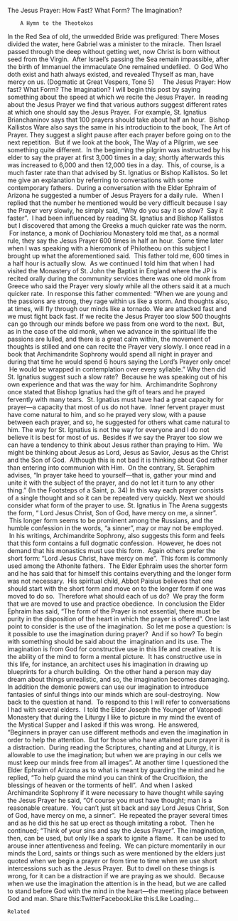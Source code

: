 The Jesus Prayer: How Fast? What Form? The Imagination?

		A Hymn to the Theotokos
In the Red Sea of old, the unwedded Bride was prefigured: There Moses divided the water, here Gabriel was a minister to the miracle.  Then Israel passed through the deep without getting wet, now Christ is born without seed from the Virgin.  After Israel’s passing the Sea remain impassible, after the birth of Immanuel the immaculate One remained undefiled.  O God Who doth exist and hath always existed, and revealed Thyself as man, have mercy on us. (Dogmatic at Great Vespers, Tone 5)    
The Jesus Prayer: How fast? What Form? The Imagination?
I will begin this post by saying something about the speed at which we recite the Jesus Prayer.  In reading about the Jesus Prayer we find that various authors suggest different rates at which one should say the Jesus Prayer.  For example, St. Ignatius Brianchaninov says that 100 prayers should take about half an hour.  Bishop Kallistos Ware also says the same in his introductioin to the book, The Art of Prayer. They suggest a slight pause after each prayer before going on to the next repetition.  But if we look at the book, The Way of a Pilgrim, we see something quite different.  In the beginning the pilgrim was instructed by his elder to say the prayer at first 3,000 times in a day; shortly afterwards this was increased to 6,000 and then 12,000 ties in a day.  This, of course, is a much faster rate than that advised by St. Ignatius or Bishop Kallistos.
So let me give an explanation by referring to conversations with some contemporary fathers.  During a conversation with the Elder Ephraim of Arizona he suggested a number of Jesus Prayers for a daily rule.   When I replied that the number he mentioned would be very difficult because I say the Prayer very slowly, he simply said, “Why do you say it so slow?  Say it faster”.  I had been influenced by reading St. Ignatius and Bishop Kallistos but I discovered that among the Greeks a much quicker rate was the norm.  For instance, a monk of Dochiariou Monastery told me that, as a normal rule, they say the Jesus Prayer 600 times in half an hour.  Some time later when I was speaking with a hieromonk of Philotheou on this subject I brought up what the aforementioned said.  This father told me, 600 times in a half hour is actually slow.  As we continued I told him that when I had visited the Monastery of St. John the Baptist in England where the JP is recited orally during the community services there was one old monk from Greece who said the Prayer very slowly while all the others said it at a much quicker rate.  In response this father commented: “When we are young and the passions are strong, they rage within us like a storm. And thoughts also, at times, will fly through our minds like a tornado. We are attacked fast and we must fight back fast. If we recite the Jesus Prayer too slow 500 thoughts can go through our minds before we pass from one word to the next.  But, as in the case of the old monk, when we advance in the spiritual life the passions are lulled, and there is a great calm within, the movement of thoughts is stilled and one can recite the Prayer very slowly. I once read in a book that Archimandrite Sophrony would spend all night in prayer and during that time he would spend 6 hours saying the Lord’s Prayer only once!  He would be wrapped in contemplation over every syllable.”
Why then did St. Ignatius suggest such a slow rate?  Because he was speaking out of his own experience and that was the way for him.  Archimandrite Sophrony once stated that Bishop Ignatius had the gift of tears and he prayed fervently with many tears.  St. Ignatius must have had a great capacity for prayer—a capacity that most of us do not have.  Inner fervent prayer must have come natural to him, and so he prayed very slow, with a pause between each prayer, and so, he suggested for others what came natural to him.
The way for St. Ignatius is not the way for everyone and I do not believe it is best for most of us.  Besides if we say the Prayer too slow we can have a tendency to think about Jesus rather than praying to Him.  We might be thinking about Jesus as Lord, Jesus as Savior, Jesus as the Christ and the Son of God.  Although this is not bad it is thinking about God rather than entering into communion with Him.  On the contrary, St. Seraphim advises, “In prayer take heed to yourself—that is, gather your mind and unite it with the subject of the prayer, and do not let it turn to any other thing.” (In the Footsteps of a Saint, p. 34) In this way each prayer consists of a single thought and so it can be repeated very quickly.
Next we should consider what form of the prayer to use. St. Ignatius in The Arena suggests the form, “ Lord Jesus Christ, Son of God, have mercy on me, a sinner”.  This longer form seems to be prominent among the Russians, and the humble confession in the words, “a sinner”, may or may not be employed.  In his writings, Archimandrite Sophrony, also suggests this form and feels that this form contains a full dogmatic confession.  However, he does not demand that his monastics must use this form.  Again others prefer the short form: “Lord Jesus Christ, have mercy on me”.  This form is commonly used among the Athonite fathers.  The Elder Ephraim uses the shorter form and he has said that for himself this contains everything and the longer form was not necessary.  His spiritual child, Abbot Paisius believes that one should start with the short form and move on to the longer form if one was moved to do so.  Therefore what should each of us do?  We pray the form that we are moved to use and practice obedience.  In conclusion the Elder Ephraim has said, “The form of the Prayer is not essential, there must be purity in the disposition of the heart in which the prayer is offered”.
One last point to consider is the use of the imagination.  So let me pose a question: Is it possible to use the imagination during prayer?  And if so how? To begin with something should be said about the  imagination and its use. The imagination is from God for constructive use in this life and creative.  It is the ability of the mind to form a mental picture.  It has constructive use in this life, for instance, an architect uses his imagination in drawing up blueprints for a church building.  On the other hand a person may day dream about things unrealistic, and so, the imagination becomes damaging.  In addition the demonic powers can use our imagination to introduce fantasies of sinful things into our minds which are soul-destroying. 
Now back to the question at hand.  To respond to this I will refer to conversations I had with several elders.  I told the Elder Joseph the Younger of Vatopedi Monastery that during the Liturgy I like to picture in my mind the event of the Mystical Supper and I asked if this was wrong.  He answered, “Beginners in prayer can use different methods and even the imagination in order to help the attention.  But for those who have attained pure prayer it is a distraction.  During reading the Scriptures, chanting and at Liturgy, it is allowable to use the imagination; but when we are praying in our cells we must keep our minds free from all images”.
At another time I questioned the Elder Ephraim of Arizona as to what is meant by guarding the mind and he replied, “To help guard the mind you can think of the Crucifixion, the blessings of heaven or the torments of hell”.  And when I asked Archimandrite Sophrony if it were necessary to have thought while saying the Jesus Prayer he said, “Of course you must have thought; man is a reasonable creature.  You can’t just sit back and say Lord Jesus Christ, Son of God, have mercy on me, a sinner”.  He repeated the prayer several times and as he did this he sat up erect as though imitating a robot.  Then he continued; “Think of your sins and say the Jesus Prayer”.
The imagination, then, can be used, but only like a spark to ignite a flame.  It can be used to arouse inner attentiveness and feeling.  We can picture momentarily in our minds the Lord, saints or things such as were mentioned by the elders just quoted when we begin a prayer or from time to time when we use short intercessions such as the Jesus Prayer.  But to dwell on these things is wrong, for it can be a distraction if we are praying as we should.  Because when we use the imagination the attention is in the head, but we are called to stand before God with the mind in the heart—the meeting place between God and man.
Share this:TwitterFacebookLike this:Like Loading...

	Related
			